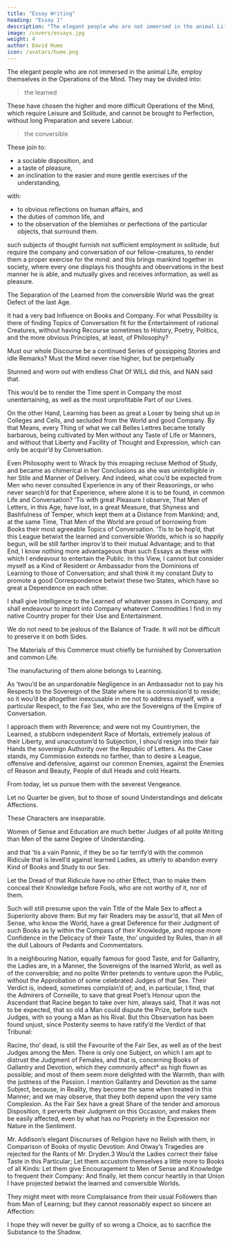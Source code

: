 ```yaml
---
title: "Essay Writing"
heading: "Essay 1"
description: "The elegant people who are not immersed in the animal Life, employ themselves in the Operations of the Mind"
image: /covers/essays.jpg
weight: 4
author: David Hume
icon: /avatars/hume.png
---
```



The elegant people who are not immersed in the animal Life, employ themselves in the Operations of the Mind. They may be divided into:

> the learned

These have chosen the higher and more difficult Operations of the Mind, which require Leisure and Solitude, and cannot be brought to Perfection, without long Preparation and severe Labour.

> the conversible 

These join to:
- a sociable disposition, and 
- a taste of pleasure, 
- an inclination to the easier and more gentle exercises of the understanding, 

with:
- to obvious reflections on human affairs, and 
- the duties of common life, and 
- to the observation of the blemishes or perfections of the particular objects, that surround them. 

such subjects of thought furnish not sufficient employment in solitude, but require the company and conversation of our fellow-creatures, to render them a proper exercise for the mind: and this brings mankind together in society, where every one displays his thoughts and observations in the best manner he is able, and mutually gives and receives information, as well as pleasure.


The Separation of the Learned from the conversible World was the great Defect of the last Age. 

It had a very bad Influence on Books and Company. For what Possibility is there of finding Topics of Conversation fit for the Entertainment of rational Creatures, without having Recourse sometimes to History, Poetry, Politics, and the more obvious Principles, at least, of Philosophy? 

Must our whole Discourse be a continued Series of gossipping Stories and idle Remarks? Must the Mind never rise higher, but be perpetually

Stunned and worn out with endless Chat Of WILL did this, and NAN said that. 

This wou’d be to render the Time spent in Company the most unentertaining, as well as the most unprofitable Part of our Lives. 

On the other Hand, Learning has been as great a Loser by being shut up in Colleges and Cells, and secluded from the World and good Company. By that Means, every Thing of what we call Belles Lettres became totally barbarous, being cultivated by Men without any Taste of Life or Manners, and without that Liberty and Facility of Thought and Expression, which can only be acquir’d by Conversation. 

Even Philosophy went to Wrack by this moaping recluse Method of Study, and became as chimerical in her Conclusions as she was unintelligible in her Stile and Manner of Delivery. And indeed, what cou’d be expected from Men who never consulted Experience in any of their Reasonings, or who never search’d for that Experience, where alone it is to be found, in common Life and Conversation? ’Tis with great Pleasure I observe, That Men of Letters, in this Age, have lost, in a great Measure, that Shyness and Bashfulness of Temper, which kept them at a Distance from Mankind; and, at the same Time, That Men of the World are proud of borrowing from Books their most agreeable Topics of Conversation. ’Tis to be hop’d, that this League betwixt the learned and conversible Worlds, which is so happily begun, will be still farther improv’d to their mutual Advantage; and to that End, I know nothing more advantageous than such Essays as these with which I endeavour to entertain the Public. In this View, I cannot but consider myself as a Kind of Resident or Ambassador from the Dominions of Learning to those of Conversation; and shall think it my constant Duty to promote a good Correspondence betwixt these two States, which have so great a Dependence on each other. 

I shall give Intelligence to the Learned of whatever passes in Company, and shall endeavour to import into Company whatever Commodities I find in my native Country proper for their Use and Entertainment. 


We do not need to be jealous of the Balance of Trade. It will not be difficult to preserve it on both Sides. 

The Materials of this Commerce must chiefly be furnished by Conversation and common Life.

The manufacturing of them alone belongs to Learning. 

As ’twou’d be an unpardonable Negligence in an Ambassador not to pay his Respects to the Sovereign of the State where he is commission’d to reside; so it wou’d be altogether inexcusable in me not to address myself, with a particular Respect, to the Fair Sex, who are the Sovereigns of the Empire of Conversation. 

I approach them with Reverence; and were not my Countrymen, the Learned, a stubborn independent Race of Mortals, extremely jealous of their Liberty, and unaccustom’d to Subjection, I shou’d resign into their fair Hands the sovereign Authority over the Republic of Letters. As the Case stands, my Commission extends no farther, than to desire a League, offensive and defensive, against our common Enemies, against the Enemies of Reason and Beauty, People of dull Heads and cold Hearts. 

From today, let us pursue them with the severest Vengeance. 

Let no Quarter be given, but to those of sound Understandings and delicate Affections. 

These Characters are inseparable. 

Women of Sense and Education are much better Judges of all polite Writing than Men of the same Degree of Understanding.

 and that ’tis a vain Pannic, if they be so far terrify’d with the common Ridicule that is levell’d against learned Ladies, as utterly to abandon every Kind of Books and Study to our Sex. 


Let the Dread of that Ridicule have no other Effect, than to make them conceal their Knowledge before Fools, who are not worthy of it, nor of them. 

Such will still presume upon the vain Title of the Male Sex to affect a Superiority above them: But my fair Readers may be assur’d, that all Men of Sense, who know the World, have a great Deference for their Judgment of such Books as ly within the Compass of their Knowledge, and repose more Confidence in the Delicacy of their Taste, tho’ unguided by Rules, than in all the dull Labours of Pedants and Commentators. 

In a neighbouring Nation, equally famous for good Taste, and for Gallantry, the Ladies are, in a Manner, the Sovereigns of the learned World, as well as of the conversible; and no polite Writer pretends to venture upon the Public, without the Approbation of some celebrated Judges of that Sex. Their Verdict is, indeed, sometimes complain’d of; and, in particular, I find, that the Admirers of Corneille, to save that great Poet’s Honour upon the Ascendant that Racine began to take over him, always said, That it was not to be expected, that so old a Man could dispute the Prize, before such Judges, with so young a Man as his Rival. But this Observation has been found unjust, since Posterity seems to have ratify’d the Verdict of that Tribunal: 

Racine, tho’ dead, is still the Favourite of the Fair Sex, as well as of the best Judges among the Men. There is only one Subject, on which I am apt to distrust the Judgment of Females, and that is, concerning Books of Gallantry and Devotion, which they commonly affect° as high flown as possible; and most of them seem more delighted with the Warmth, than with the justness of the Passion. I mention Gallantry and Devotion as the same Subject, because, in Reality, they become the same when treated in this Manner; and we may observe, that they both depend upon the very same Complexion. As the Fair Sex have a great Share of the tender and amorous Disposition, it perverts their Judgment on this Occasion, and makes them be easily affected, even by what has no Propriety in the Expression nor Nature in the Sentiment. 

Mr. Addison’s elegant Discourses of Religion have no Relish with them, in Comparison of Books of mystic Devotion: And Otway’s Tragedies are rejected for the Rants of Mr. Dryden.3 Wou’d the Ladies correct their false Taste in this Particular; Let them accustom themselves a little more to Books of all Kinds: Let them give Encouragement to Men of Sense and Knowledge to frequent their Company: And finally, let them concur heartily in that Union I have projected betwixt the learned and conversible Worlds. 

They might meet with more Complaisance from their usual Followers than from Men of Learning; but they cannot reasonably expect so sincere an Affection:

I hope they will never be guilty of so wrong a Choice, as to sacrifice the Substance to the Shadow.
